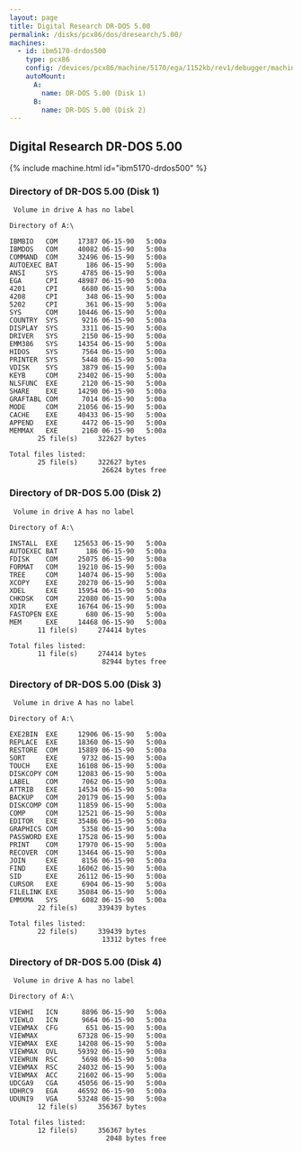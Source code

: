 ```yaml
---
layout: page
title: Digital Research DR-DOS 5.00
permalink: /disks/pcx86/dos/dresearch/5.00/
machines:
  - id: ibm5170-drdos500
    type: pcx86
    config: /devices/pcx86/machine/5170/ega/1152kb/rev1/debugger/machine.xml
    autoMount:
      A:
        name: DR-DOS 5.00 (Disk 1)
      B:
        name: DR-DOS 5.00 (Disk 2)
---
```


Digital Research DR-DOS 5.00
----------------------------

{% include machine.html id="ibm5170-drdos500" %}

### Directory of DR-DOS 5.00 (Disk 1)

	 Volume in drive A has no label

	Directory of A:\

	IBMBIO   COM     17387 06-15-90   5:00a
	IBMDOS   COM     40082 06-15-90   5:00a
	COMMAND  COM     32496 06-15-90   5:00a
	AUTOEXEC BAT       186 06-15-90   5:00a
	ANSI     SYS      4785 06-15-90   5:00a
	EGA      CPI     48987 06-15-90   5:00a
	4201     CPI      6680 06-15-90   5:00a
	4208     CPI       348 06-15-90   5:00a
	5202     CPI       361 06-15-90   5:00a
	SYS      COM     10446 06-15-90   5:00a
	COUNTRY  SYS      9216 06-15-90   5:00a
	DISPLAY  SYS      3311 06-15-90   5:00a
	DRIVER   SYS      2150 06-15-90   5:00a
	EMM386   SYS     14354 06-15-90   5:00a
	HIDOS    SYS      7564 06-15-90   5:00a
	PRINTER  SYS      5448 06-15-90   5:00a
	VDISK    SYS      3879 06-15-90   5:00a
	KEYB     COM     23402 06-15-90   5:00a
	NLSFUNC  EXE      2120 06-15-90   5:00a
	SHARE    EXE     14290 06-15-90   5:00a
	GRAFTABL COM      7014 06-15-90   5:00a
	MODE     COM     21056 06-15-90   5:00a
	CACHE    EXE     40433 06-15-90   5:00a
	APPEND   EXE      4472 06-15-90   5:00a
	MEMMAX   EXE      2160 06-15-90   5:00a
	       25 file(s)     322627 bytes

	Total files listed:
	       25 file(s)     322627 bytes
	                       26624 bytes free

### Directory of DR-DOS 5.00 (Disk 2)

	 Volume in drive A has no label

	Directory of A:\

	INSTALL  EXE    125653 06-15-90   5:00a
	AUTOEXEC BAT       186 06-15-90   5:00a
	FDISK    COM     25075 06-15-90   5:00a
	FORMAT   COM     19210 06-15-90   5:00a
	TREE     COM     14074 06-15-90   5:00a
	XCOPY    EXE     20270 06-15-90   5:00a
	XDEL     EXE     15954 06-15-90   5:00a
	CHKDSK   COM     22080 06-15-90   5:00a
	XDIR     EXE     16764 06-15-90   5:00a
	FASTOPEN EXE       680 06-15-90   5:00a
	MEM      EXE     14468 06-15-90   5:00a
	       11 file(s)     274414 bytes

	Total files listed:
	       11 file(s)     274414 bytes
	                       82944 bytes free

### Directory of DR-DOS 5.00 (Disk 3)

	 Volume in drive A has no label

	Directory of A:\

	EXE2BIN  EXE     12906 06-15-90   5:00a
	REPLACE  EXE     18360 06-15-90   5:00a
	RESTORE  COM     15889 06-15-90   5:00a
	SORT     EXE      9732 06-15-90   5:00a
	TOUCH    EXE     16108 06-15-90   5:00a
	DISKCOPY COM     12083 06-15-90   5:00a
	LABEL    COM      7062 06-15-90   5:00a
	ATTRIB   EXE     14534 06-15-90   5:00a
	BACKUP   COM     20179 06-15-90   5:00a
	DISKCOMP COM     11859 06-15-90   5:00a
	COMP     COM     12521 06-15-90   5:00a
	EDITOR   EXE     35486 06-15-90   5:00a
	GRAPHICS COM      5358 06-15-90   5:00a
	PASSWORD EXE     17528 06-15-90   5:00a
	PRINT    COM     17970 06-15-90   5:00a
	RECOVER  COM     13464 06-15-90   5:00a
	JOIN     EXE      8156 06-15-90   5:00a
	FIND     EXE     16062 06-15-90   5:00a
	SID      EXE     26112 06-15-90   5:00a
	CURSOR   EXE      6904 06-15-90   5:00a
	FILELINK EXE     35084 06-15-90   5:00a
	EMMXMA   SYS      6082 06-15-90   5:00a
	       22 file(s)     339439 bytes

	Total files listed:
	       22 file(s)     339439 bytes
	                       13312 bytes free

### Directory of DR-DOS 5.00 (Disk 4)

	 Volume in drive A has no label

	Directory of A:\

	VIEWHI   ICN      8896 06-15-90   5:00a
	VIEWLO   ICN      9664 06-15-90   5:00a
	VIEWMAX  CFG       651 06-15-90   5:00a
	VIEWMAX          67328 06-15-90   5:00a
	VIEWMAX  EXE     14208 06-15-90   5:00a
	VIEWMAX  OVL     59392 06-15-90   5:00a
	VIEWRUN  RSC      5698 06-15-90   5:00a
	VIEWMAX  RSC     24032 06-15-90   5:00a
	VIEWMAX  ACC     21602 06-15-90   5:00a
	UDCGA9   CGA     45056 06-15-90   5:00a
	UDHRC9   EGA     46592 06-15-90   5:00a
	UDUNI9   VGA     53248 06-15-90   5:00a
	       12 file(s)     356367 bytes

	Total files listed:
	       12 file(s)     356367 bytes
	                        2048 bytes free
